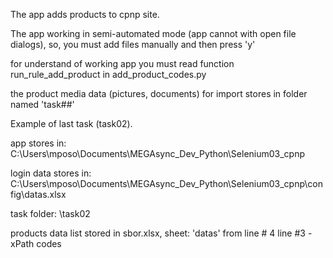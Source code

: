 The app adds products to cpnp site.

The app working in semi-automated mode (app cannot with open file dialogs),
so, you must add files manually and then press 'y'

for understand of working app you must read function run_rule_add_product in add_product_codes.py


the product media data (pictures, documents) for import stores in folder named 'task##'

Example of last task (task02).

app stores in:
C:\Users\mposo\Documents\MEGAsync\_Dev\_Python\Selenium03_cpnp


login data stores in:
C:\Users\mposo\Documents\MEGAsync\_Dev\_Python\Selenium03_cpnp\config\datas.xlsx


task folder:
\task02

products data list stored in sbor.xlsx, sheet: 'datas'
from line # 4
line #3  - xPath codes